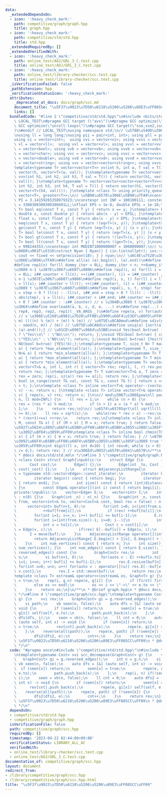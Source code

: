 ```yaml
---
data:
  _extendedDependsOn:
  - icon: ':heavy_check_mark:'
    path: competitive/graph/graph.hpp
    title: graph.hpp
  - icon: ':heavy_check_mark:'
    path: competitive/std/std.hpp
    title: std.hpp
  _extendedRequiredBy: []
  _extendedVerifiedWith:
  - icon: ':heavy_check_mark:'
    path: online_test/AOJ/GRL_3_C.test.cpp
    title: online_test/AOJ/GRL_3_C.test.cpp
  - icon: ':heavy_check_mark:'
    path: online_test/library-checker/scc.test.cpp
    title: online_test/library-checker/scc.test.cpp
  _isVerificationFailed: false
  _pathExtension: hpp
  _verificationStatusIcon: ':heavy_check_mark:'
  attributes:
    _deprecated_at_docs: docs/graph/scc.md
    document_title: "\u5F37\u9023\u7D50\u6210\u5206\u5206\u89E3\uFF08SCC\uFF09"
    links: []
  bundledCode: "#line 2 \"competitive/std/std.hpp\"\n#include <bits/stdc++.h>\n#ifndef\
    \ LOCAL_TEST\n#pragma GCC target (\"avx\")\n#pragma GCC optimize(\"O3\")\n#pragma\
    \ GCC optimize(\"unroll-loops\")\n#pragma GCC target(\"sse,sse2,sse3,ssse3,sse4,popcnt,abm,mmx,avx,tune=native\"\
    )\n#endif // LOCAL_TEST\nusing namespace std;\n// \u578B\u540D\u306E\u77ED\u7E2E\
    \nusing ll = long long;\nusing pii = pair<int, int>; using pll = pair<ll, ll>;\n\
    using vi = vector<int>;  using vvi = vector<vi>; using vvvi = vector<vvi>;\nusing\
    \ vl = vector<ll>;  using vvl = vector<vl>; using vvvl = vector<vvl>;\nusing vb\
    \ = vector<bool>; using vvb = vector<vb>; using vvvb = vector<vvb>;\nusing vc\
    \ = vector<char>; using vvc = vector<vc>; using vvvc = vector<vvc>;\nusing vd\
    \ = vector<double>; using vvd = vector<vd>; using vvvd = vector<vvd>;\nusing vs\
    \ = vector<string>; using vvs = vector<vector<string>>; using vvvs = vector<vector<vector<string>>>;\n\
    template<typename T> vector<vector<T>> vv(int h, int w, T val = T()) { return\
    \ vector(h, vector<T>(w, val)); }\ntemplate<typename T> vector<vector<vector<T>>>\
    \ vvv(int h1, int h2, int h3, T val = T()) { return vector(h1, vector(h2, vector<T>(h3,\
    \ val))); }\ntemplate<typename T> vector<vector<vector<vector<T>>>> vvvv(int h1,\
    \ int h2, int h3, int h4, T val = T()) { return vector(h1, vector(h2, vector(h3,\
    \ vector<T>(h4, val)))); }\ntemplate <class T> using priority_queue_min = priority_queue<T,\
    \ vector<T>, greater<T>>;\n// \u5B9A\u6570\u306E\u5B9A\u7FA9\nconstexpr double\
    \ PI = 3.14159265358979323;\nconstexpr int INF = 100100111; constexpr ll INFL\
    \ = 3300300300300300491LL;\nfloat EPS = 1e-8; double EPSL = 1e-16;\ntemplate<typename\
    \ T> bool eq(const T x, const T y) { return x == y; }\ntemplate<> bool eq<double>(const\
    \ double x, const double y) { return abs(x - y) < EPSL; }\ntemplate<> bool eq<float>(const\
    \ float x, const float y) { return abs(x - y) < EPS; }\ntemplate<typename T> bool\
    \ neq(const T x, const T y) { return !(eq<T>(x, y)); }\ntemplate<typename T> bool\
    \ ge(const T x, const T y) { return (eq<T>(x, y) || (x > y)); }\ntemplate<typename\
    \ T> bool le(const T x, const T y) { return (eq<T>(x, y) || (x < y)); }\ntemplate<typename\
    \ T> bool gt(const T x, const T y) { return !(le<T>(x, y)); }\ntemplate<typename\
    \ T> bool lt(const T x, const T y) { return !(ge<T>(x, y)); }\nconstexpr int MODINT998244353\
    \ = 998244353;\nconstexpr int MODINT1000000007 = 1000000007;\n// \u5165\u51FA\u529B\
    \u9AD8\u901F\u5316\nstruct Nyan { Nyan() { cin.tie(nullptr); ios::sync_with_stdio(false);\
    \ cout << fixed << setprecision(18); } } nyan;\n// \u6C4E\u7528\u30DE\u30AF\u30ED\
    \u306E\u5B9A\u7FA9\n#define all(a) (a).begin(), (a).end()\n#define sz(x) ((ll)(x).size())\n\
    #define rep1(n) for(ll dummy_iter = 0LL; dummy_iter < n; ++dummy_iter) // 0 \u304B\
    \u3089 n-1 \u307E\u3067\u6607\u9806\n#define rep2(i, n) for(ll i = 0LL, i##_counter\
    \ = 0LL; i##_counter < ll(n); ++(i##_counter), (i) = i##_counter) // 0 \u304B\u3089\
    \ n-1 \u307E\u3067\u6607\u9806\n#define rep3(i, s, t) for(ll i = ll(s), i##_counter\
    \ = ll(s); i##_counter < ll(t); ++(i##_counter), (i) = (i##_counter)) // s \u304B\
    \u3089 t \u307E\u3067\u6607\u9806\n#define rep4(i, s, t, step) for(ll i##_counter\
    \ = step > 0 ? ll(s) : -ll(s), i##_end = step > 0 ? ll(t) : -ll(t), i##_step =\
    \ abs(step), i = ll(s); i##_counter < i##_end; i##_counter += i##_step, i = step\
    \ > 0 ? i##_counter : -i##_counter) // s \u304B\u3089 t \u307E\u3067 step\u305A\
    \u3064\n#define overload4(a, b, c, d, e, ...) e\n#define rep(...) overload4(__VA_ARGS__,\
    \ rep4, rep3, rep2, rep1)(__VA_ARGS__)\n#define repe(a, v) for(auto& a : (v))\
    \ // v \u306E\u5168\u8981\u7D20\uFF08\u5909\u66F4\u53EF\u80FD\uFF09\n#define smod(n,\
    \ m) ((((n) % (m)) + (m)) % (m)) // \u975E\u8CA0mod\n#define sdiv(n, m) (((n)\
    \ - smod(n, m)) / (m)) // \u975E\u8CA0div\n#define uniq(a) {sort(all(a)); (a).erase(unique(all(a)),\
    \ (a).end());} // \u91CD\u8907\u9664\u53BB\nvoid Yes(bool b=true) { cout << (b\
    \ ? \"Yes\\n\" : \"No\\n\"); return; };\nvoid YES(bool b=true) { cout << (b ?\
    \ \"YES\\n\" : \"NO\\n\"); return; };\nvoid No(bool b=true) {Yes(!b);};\nvoid\
    \ NO(bool b=true) {YES(!b);};\ntemplate<typename T, size_t N> T max(array<T, N>&\
    \ a) { return *max_element(all(a)); };\ntemplate<typename T, size_t N> T min(array<T,\
    \ N>& a) { return *min_element(all(a)); };\ntemplate<typename T> T max(vector<T>&\
    \ a) { return *max_element(all(a)); };\ntemplate<typename T> T min(vector<T>&\
    \ a) { return *min_element(all(a)); };\ntemplate<typename T> vector<T> vec_slice(const\
    \ vector<T>& a, int l, int r) { vector<T> rev; rep(i, l, r) rev.push_back(a[i]);\
    \ return rev; };\ntemplate<typename T> T sum(vector<T>& a, T zero = T(0)) { T\
    \ rev = zero; rep(i, sz(a)) rev += a[i]; return rev; };\ntemplate<typename T>\
    \ bool in_range(const T& val, const T& s, const T& t) { return s <= val && val\
    \ < t; };\n\ntemplate <class T> inline vector<T>& operator--(vector<T>& v) { repe(x,\
    \ v) --x; return v; }\ntemplate <class T> inline vector<T>& operator++(vector<T>&\
    \ v) { repe(x, v) ++x; return v; }\n\n// mod\u3067\u306Epow\nll powm(ll a, ll\
    \ n, ll mod=INFL) {\n    ll res = 1;\n    while (n > 0) {\n        if (n & 1)\
    \ res = (res * a) % mod;\n        if (n > 1) a = (a * a) % mod;\n        n >>=\
    \ 1;\n    }\n    return res;\n}\n// \u6574\u6570Sqrt\nll sqrtll(ll x) {\n    assert(x\
    \ >= 0);\n    ll rev = sqrt(x);\n    while(rev * rev > x) --rev;\n    while((rev+1)\
    \ * (rev+1)<=x) ++rev;\n    return rev;\n}\ntemplate <class T> inline bool chmax(T&\
    \ M, const T& x) { if (M < x) { M = x; return true; } return false; } // \u6700\
    \u5927\u5024\u3092\u66F4\u65B0\uFF08\u66F4\u65B0\u3055\u308C\u305F\u3089 true\
    \ \u3092\u8FD4\u3059\uFF09\ntemplate <class T> inline bool chmin(T& m, const T&\
    \ x) { if (m > x) { m = x; return true; } return false; } // \u6700\u5C0F\u5024\
    \u3092\u66F4\u65B0\uFF08\u66F4\u65B0\u3055\u308C\u305F\u3089 true \u3092\u8FD4\
    \u3059\uFF09\nint digit(ll x, int d=10) { int rev=0; while (x > 0) { rev++; x\
    \ /= d;}; return rev; } // x\u306Ed\u9032\u6570\u6841\u6570\n/**\n * @brief std.hpp\n\
    \ * @docs docs/std/std.md\n */\n#line 3 \"competitive/graph/graph.hpp\"\ntemplate\
    \ <class Cost> struct Graph{\npublic:\n    struct Edge {\n        int to;\n  \
    \      Cost cost;\n        Edge() {};\n        Edge(int _to, Cost _cost) : to(_to),\
    \ cost(_cost) {};\n    };\n    struct AdjacencyListRange{\n        using iterator\
    \ = typename std::vector<Edge>::const_iterator;\n        iterator begi, endi;\n\
    \        iterator begin() const { return begi; }\n        iterator end() const\
    \ { return endi; }\n        int size() const { return (int)distance(begi, endi);\
    \ }\n        const Edge& operator[](int i) const { return begi[i]; }\n    };\n\
    private:\npublic:\n    vector<Edge> E;\n    vector<int> I;\n    int n;\n    Graph()\
    \ : n(0) {}\n    Graph(int _n) : n(_n) {}\n    Graph(int _n, const vector<int>&\
    \ from, vector<int>& to, vector<Cost>& cost, bool rev = false) : n(_n) {\n   \
    \     vector<int> buf(n+1, 0);\n        for(int i=0; i<(int)from.size(); i++){\n\
    \            ++buf[from[i]];\n            if (rev) ++buf[to[i]];\n        }\n\
    \        for(int i=1; i<=_n; i++) buf[i] += buf[i-1];\n        E.resize(buf[n]);\n\
    \        for(int i=(int)from.size()-1; i>=0; i--){\n            int u = from[i];\n\
    \            int v = to[i];\n            Cost c = cost[i];\n            E[--buf[u]]\
    \ = Edge(v, c);\n            if(rev) E[--buf[v]] = Edge(u, c);\n        }\n  \
    \      I = move(buf);\n    }\n    AdjacencyListRange operator[](int u) const {\n\
    \        return AdjacencyListRange{ E.begin() + I[u], E.begin() + I[u+1] };\n\
    \    }\n    int num_vertices() const { return n; }\n    int size() const { return\
    \ num_vertices(); }\n    int num_edges() const { return E.size(); }\n    Graph<Cost>\
    \ reversed_edges() const {\n        Graph<Cost> res;\n        int _n = res.n =\
    \ n;\n        vi buf(n+1, 0);\n        for(auto v : E) ++buf[v.to];\n        for(int\
    \ i=1; i<=n; i++) buf[i] += buf[i-1];\n        res.E.resize(buf[n]);\n       \
    \ for(int u=0; u<n; u++) for(auto v : operator[](u)) res.E[--buf[v.to]] = {u,\
    \ v.cost};\n        res.I = std::move(buf);\n        return res;\n    }\n};\n\
    template <class T> ostream& operator<<(ostream& os, Graph<T> g) {\n    bool first\
    \ = true;\n    rep(i, g.n) repe(e, g[i]) {\n        if (first) first = false;\n\
    \        else os << endl;\n        os << i << \"->\" << e.to << \": \" << e.cost;\n\
    \    }\n    return os;\n}\n/**\n * @brief graph.hpp\n * @docs docs/graph/graph.md\n\
    \ */\n#line 4 \"competitive/graph/scc.hpp\"\ntemplate<typename Cost> vvi scc_decompose(Graph<Cost>\
    \ g) {\n    vvi rev;\n    Graph<Cost> gi = g.reversed_edges();\n    int n = g.n;\n\
    \    vi path;\n    vb seen(n, false);\n    auto dfs = [&] (auto self, int x) ->\
    \ void {\n        if (seen[x]) return;\n        seen[x] = true;\n        repe(e,\
    \ g[x]) self(self, e.to);\n        path.push_back(x);\n    };\n    rep(i, n) if(!seen[i])\
    \ dfs(dfs, i);\n    seen = vb(n, false);\n    ll cnt = 0;\n    auto dfs2 = [&]\
    \ (auto self, int x) -> void {\n        if (seen[x]) return;\n        seen[x]\
    \ = true;\n        rev[cnt].push_back(x);\n        repe(e, gi[x]) self(self, e.to);\n\
    \    };\n    reverse(all(path));\n    repe(e, path) if (!seen[e]) {\n        rev.push_back(vi());\n\
    \        dfs2(dfs2, e);\n        cnt++;\n    }\n    return rev;\n};\n/**\n * @brief\
    \ \u5F37\u9023\u7D50\u6210\u5206\u5206\u89E3\uFF08SCC\uFF09\n * @docs docs/graph/scc.md\n\
    \ */\n"
  code: "#pragma once\n#include \"competitive/std/std.hpp\"\n#include \"competitive/graph/graph.hpp\"\
    \ntemplate<typename Cost> vvi scc_decompose(Graph<Cost> g) {\n    vvi rev;\n \
    \   Graph<Cost> gi = g.reversed_edges();\n    int n = g.n;\n    vi path;\n   \
    \ vb seen(n, false);\n    auto dfs = [&] (auto self, int x) -> void {\n      \
    \  if (seen[x]) return;\n        seen[x] = true;\n        repe(e, g[x]) self(self,\
    \ e.to);\n        path.push_back(x);\n    };\n    rep(i, n) if(!seen[i]) dfs(dfs,\
    \ i);\n    seen = vb(n, false);\n    ll cnt = 0;\n    auto dfs2 = [&] (auto self,\
    \ int x) -> void {\n        if (seen[x]) return;\n        seen[x] = true;\n  \
    \      rev[cnt].push_back(x);\n        repe(e, gi[x]) self(self, e.to);\n    };\n\
    \    reverse(all(path));\n    repe(e, path) if (!seen[e]) {\n        rev.push_back(vi());\n\
    \        dfs2(dfs2, e);\n        cnt++;\n    }\n    return rev;\n};\n/**\n * @brief\
    \ \u5F37\u9023\u7D50\u6210\u5206\u5206\u89E3\uFF08SCC\uFF09\n * @docs docs/graph/scc.md\n\
    \ */\n"
  dependsOn:
  - competitive/std/std.hpp
  - competitive/graph/graph.hpp
  isVerificationFile: false
  path: competitive/graph/scc.hpp
  requiredBy: []
  timestamp: '2023-04-22 02:44:06+09:00'
  verificationStatus: LIBRARY_ALL_AC
  verifiedWith:
  - online_test/library-checker/scc.test.cpp
  - online_test/AOJ/GRL_3_C.test.cpp
documentation_of: competitive/graph/scc.hpp
layout: document
redirect_from:
- /library/competitive/graph/scc.hpp
- /library/competitive/graph/scc.hpp.html
title: "\u5F37\u9023\u7D50\u6210\u5206\u5206\u89E3\uFF08SCC\uFF09"
---
```

